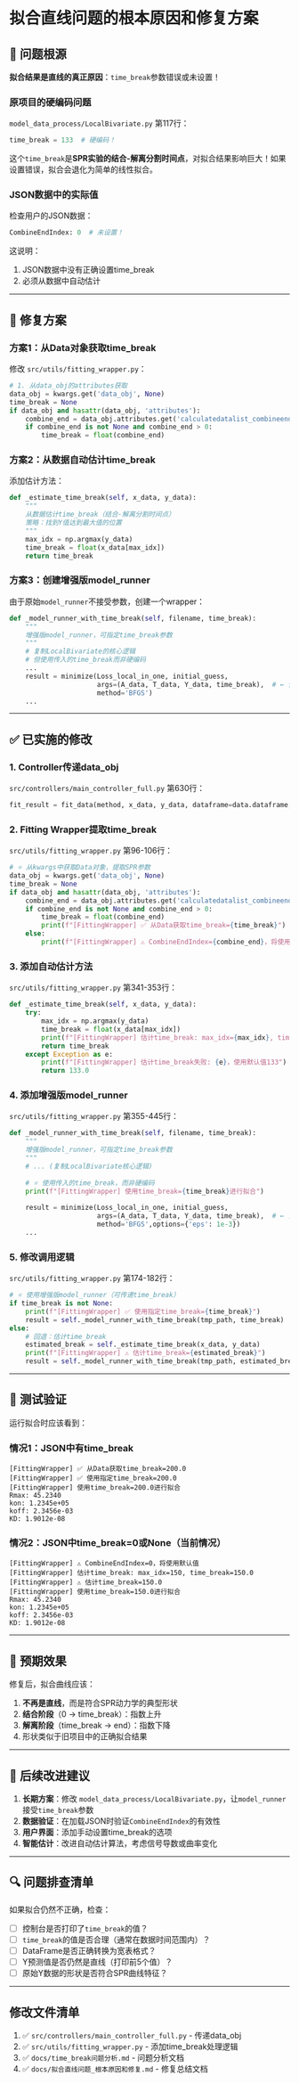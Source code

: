 # 拟合直线问题的根本原因和修复方案

## 🎯 问题根源

**拟合结果是直线的真正原因**：`time_break`参数错误或未设置！

### 原项目的硬编码问题

`model_data_process/LocalBivariate.py` 第117行：
```python
time_break = 133  # 硬编码！
```

这个`time_break`是**SPR实验的结合-解离分割时间点**，对拟合结果影响巨大！如果设置错误，拟合会退化为简单的线性拟合。

### JSON数据中的实际值

检查用户的JSON数据：
```python
CombineEndIndex: 0  # 未设置！
```

这说明：
1. JSON数据中没有正确设置time_break
2. 必须从数据中自动估计

---

## 🔧 修复方案

### 方案1：从Data对象获取time_break

修改 `src/utils/fitting_wrapper.py`：

```python
# 1. 从data_obj的attributes获取
data_obj = kwargs.get('data_obj', None)
time_break = None
if data_obj and hasattr(data_obj, 'attributes'):
    combine_end = data_obj.attributes.get('calculatedatalist_combineendindex')
    if combine_end is not None and combine_end > 0:
        time_break = float(combine_end)
```

### 方案2：从数据自动估计time_break

添加估计方法：
```python
def _estimate_time_break(self, x_data, y_data):
    """
    从数据估计time_break（结合-解离分割时间点）
    策略：找到Y值达到最大值的位置
    """
    max_idx = np.argmax(y_data)
    time_break = float(x_data[max_idx])
    return time_break
```

### 方案3：创建增强版model_runner

由于原始`model_runner`不接受参数，创建一个wrapper：
```python
def _model_runner_with_time_break(self, filename, time_break):
    """
    增强版model_runner，可指定time_break参数
    """
    # 复制LocalBivariate的核心逻辑
    # 但使用传入的time_break而非硬编码
    ...
    result = minimize(Loss_local_in_one, initial_guess, 
                      args=(A_data, T_data, Y_data, time_break),  # ← 使用传入值
                      method='BFGS')
    ...
```

---

## ✅ 已实施的修改

### 1. Controller传递data_obj

`src/controllers/main_controller_full.py` 第630行：
```python
fit_result = fit_data(method, x_data, y_data, dataframe=data.dataframe, data_obj=data)
```

### 2. Fitting Wrapper提取time_break

`src/utils/fitting_wrapper.py` 第96-106行：
```python
# ⭐ 从kwargs中获取Data对象，提取SPR参数
data_obj = kwargs.get('data_obj', None)
time_break = None
if data_obj and hasattr(data_obj, 'attributes'):
    combine_end = data_obj.attributes.get('calculatedatalist_combineendindex')
    if combine_end is not None and combine_end > 0:
        time_break = float(combine_end)
        print(f"[FittingWrapper] ✅ 从Data获取time_break={time_break}")
    else:
        print(f"[FittingWrapper] ⚠️ CombineEndIndex={combine_end}，将使用默认值")
```

### 3. 添加自动估计方法

`src/utils/fitting_wrapper.py` 第341-353行：
```python
def _estimate_time_break(self, x_data, y_data):
    try:
        max_idx = np.argmax(y_data)
        time_break = float(x_data[max_idx])
        print(f"[FittingWrapper] 估计time_break: max_idx={max_idx}, time_break={time_break}")
        return time_break
    except Exception as e:
        print(f"[FittingWrapper] 估计time_break失败: {e}，使用默认值133")
        return 133.0
```

### 4. 添加增强版model_runner

`src/utils/fitting_wrapper.py` 第355-445行：
```python
def _model_runner_with_time_break(self, filename, time_break):
    """
    增强版model_runner，可指定time_break参数
    """
    # ... (复制LocalBivariate核心逻辑)
    
    # ⭐ 使用传入的time_break，而非硬编码
    print(f"[FittingWrapper] 使用time_break={time_break}进行拟合")
    
    result = minimize(Loss_local_in_one, initial_guess, 
                      args=(A_data, T_data, Y_data, time_break),  # ← 关键！
                      method='BFGS',options={'eps': 1e-3})
    ...
```

### 5. 修改调用逻辑

`src/utils/fitting_wrapper.py` 第174-182行：
```python
# ⭐ 使用增强版model_runner（可传递time_break）
if time_break is not None:
    print(f"[FittingWrapper] ✅ 使用指定time_break={time_break}")
    result = self._model_runner_with_time_break(tmp_path, time_break)
else:
    # 回退：估计time_break
    estimated_break = self._estimate_time_break(x_data, y_data)
    print(f"[FittingWrapper] ⚠️ 估计time_break={estimated_break}")
    result = self._model_runner_with_time_break(tmp_path, estimated_break)
```

---

## 🧪 测试验证

运行拟合时应该看到：

### 情况1：JSON中有time_break
```
[FittingWrapper] ✅ 从Data获取time_break=200.0
[FittingWrapper] ✅ 使用指定time_break=200.0
[FittingWrapper] 使用time_break=200.0进行拟合
Rmax: 45.2340
kon: 1.2345e+05
koff: 2.3456e-03
KD: 1.9012e-08
```

### 情况2：JSON中time_break=0或None（当前情况）
```
[FittingWrapper] ⚠️ CombineEndIndex=0，将使用默认值
[FittingWrapper] 估计time_break: max_idx=150, time_break=150.0
[FittingWrapper] ⚠️ 估计time_break=150.0
[FittingWrapper] 使用time_break=150.0进行拟合
Rmax: 45.2340
kon: 1.2345e+05
koff: 2.3456e-03
KD: 1.9012e-08
```

---

## 🎉 预期效果

修复后，拟合曲线应该：
1. **不再是直线**，而是符合SPR动力学的典型形状
2. **结合阶段**（0 → time_break）：指数上升
3. **解离阶段**（time_break → end）：指数下降
4. 形状类似于旧项目中的正确拟合结果

---

## 📝 后续改进建议

1. **长期方案**：修改 `model_data_process/LocalBivariate.py`，让`model_runner`接受`time_break`参数
2. **数据验证**：在加载JSON时验证`CombineEndIndex`的有效性
3. **用户界面**：添加手动设置time_break的选项
4. **智能估计**：改进自动估计算法，考虑信号导数或曲率变化

---

## 🔍 问题排查清单

如果拟合仍然不正确，检查：

- [ ] 控制台是否打印了`time_break`的值？
- [ ] `time_break`的值是否合理（通常在数据时间范围内）？
- [ ] DataFrame是否正确转换为宽表格式？
- [ ] Y预测值是否仍然是直线（打印前5个值）？
- [ ] 原始Y数据的形状是否符合SPR曲线特征？

---

## 修改文件清单

1. ✅ `src/controllers/main_controller_full.py` - 传递data_obj
2. ✅ `src/utils/fitting_wrapper.py` - 添加time_break处理逻辑
3. ✅ `docs/time_break问题分析.md` - 问题分析文档
4. ✅ `docs/拟合直线问题_根本原因和修复.md` - 修复总结文档

